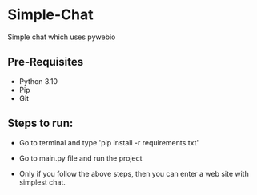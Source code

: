# Simple-Chat
Simple chat which uses pywebio
## Pre-Requisites
- Python 3.10
- Pip
- Git

## Steps to run:

- Go to terminal and type 'pip install -r requirements.txt'
- Go to main.py file and run the project

- Only if you follow the above steps, then you can enter a web site with simplest chat. 
